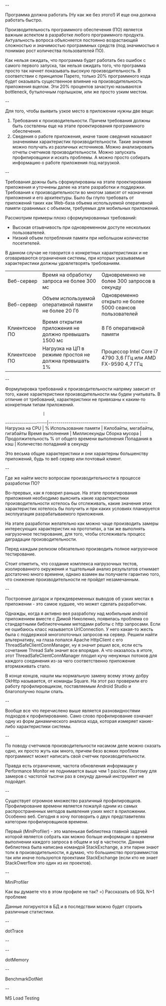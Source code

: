 -- 

Программа должна работать (Ну как же без этого!) И еще она должна работать быстро.

Производительность программного обеспечения (ПО) является важным аспектом в разработке любого программного продукта. Актуальность вопроса объясняется постоянно возрастающей сложностью и значимостью программных средств (под значимостью я понимаю рост количества пользователей ПО).

Как нельзя ожидать, что программа будет работать без ошибок с самого первого запуска, так нельзя ожидать того, что программа просто так начнет показывать высокую производительность. 
В соответствии с принципом Парето, только 20% программного кода будет оказывать существенное влияние на производительность приложения вцелом. Эти 20% процентов зачастую называются bottleneck, бутылочным горлышком, или же просто узким местом.

--

Для того, чтобы выявить узкое место в приложении нужны две вещи:
1) Требования к производительности. Причем требования должны быть соствлены еще на этапе проектирования программного обеспечения.
2) Сведения о работе приложения, иначе такие сведения называют значениями характеристик производительности. Такие значения можно получать из различных источников. Можно анализировать отчеты счетчиков производительности. Можно запускать профилировщики и искать проблемы. А можно просто собирать информацию о работе приложения под нагрузкой.

--

Требования дожны быть сформулированы на этапе проектирования приложения и уточнены далее на этапе разработки и поддержки.
Требования к производительности во многом зависят от назначения приложения и его архитектуры. Было бы глупо требовать от приложений таких как Web-база объема используемой оперативной памяти сравнимых с объемом, требуемых для мобильных приложений.

Рассмотрим примеры плохо сформулированных требований:
* Высокая отзывчивость при одновременном доступе нескольких пользователей.
* Низкий объем потребления памяти при небольшом количестве посетителей.

В данном случае не говорится о конкретных характеристиках и не оговариваются ограничения системы, при которых указываемые характеристики должны удовлетворять требованиям.

|               |                                                        |              |
|---------------|--------------------------------------------------------|--------------|
| Веб-сервер    | Время на обработку запроса не более 300 мс             | Одновременно не более 300 запросов в секунду
| Веб-сервер    | Объем используемой оперативной памяти не более 20 Гб   | Одновременно открыто не более 5000 сеансов пользователей
| Клиентское ПО | Время открытия приложения не должно превышать 1500 мс  | 8 Гб оперативной памяти
| Клиентское ПО | Нагрузка на ЦП в режиме простоя не должна превышать 1% | Процессор Intel Core i7 4790 3,6 ГГц или AMD FX-9590 4,7 ГГц 

--

Формулировка требований к производительности напряму зависит от того, какие характеристики производительности мы будем учитывать. В отличие от требований, характеристики не привязаны к каким-то конкретным типам приложений.

                     |       
---------------------|--------------------------------------------------
Нагрузка на CPU      | %
Использование памяти | Килобайты, мегабайты, гигабайты
Время выполнения     | Миллисекунды
Сборка мусора        | Продолжительность % от общего времени выполнения
Попадания в кэш      | Количество попаданий в секунду

Это весьма общие характеристики и они характерны большенству приложений, будь то веб сервер или почтовый клиент.

--

Где же найти место вопросам производительности в процессе разработки ПО?

Во-прервых, как я говорил раньше. На этапе проектирования приложения необходимо выяснить какие характеристики производительности хотелось бы отслеживать, какие значения этих характеристик хотелось бы получить и при каких условиях планируется эксплуатация разрабатываемого приложения.

На этапе разработки желательно как можно чаще производить замеры интересующих характеристик на прототипах, а так же выполнять нагрузочное тестирование, для того, чтобы отслеживать процесс деградации производительности.

Перед каждым релизом обязательно производить полное нагрузочное тестирование.

Стоит отметить, что создание комплекса нагрузочных тестов, изолированного окружения и тщательный анализ результатов отнимает достаточно много времени, однако взамен вы получаете гарантию того, что снижение производительности не пройдет незамечанным.

--

Построение догадок и преждевременных выводов об узких местах в приложении - это самое худшее, что может сделать разработчик. 

Однажды, когда я активно вел разработку над мобильным android приложением вместе с Димой Николенко, появилась проблема со стандартными библиотечными методами работы с http запросами. Если не ошибаюсь класс называется UrlConnection. У него какая-то жесть была с поддержкой многопоточных запросов на сервер. Решили найти альтернативу, на глаза попался Apache HttpClient с его ThreadSafeClientConnManager, ну я значит решил все, если есть сочетание Thread Safe значит все впорядке. А что оказалось в итоге, этот ThreadSafeClientConnManager плодил кучу ненужных потоков для каждого соединения из-за чего соответственно приложение втормаживать стало.

В конце концов, нашли мы нормальную замену всему этому добру OkHttp называется, от команды Square. На этот раз проверили его работу профилировщиком, поставляемым Android Studio и благополучно пошли спать.

--

Вообще все что перечислено выше является разновидностями подходов к профилированию. 
Само слово профилирование означает одну из форм динамического анализа кода, которая измеряет какие-либо характеристики системы.

--

По поводу счетчиков производительности насамом деле можно сказать одно, их просто жуть как много, причем безо всяких проблем программист может написать свой счетчик производительности.

Правда есть ограничение, частота обновления информации у Performance Monitor не поднимается выше чем 1 раз/сек. Поэтому для замеров с частотой тысячи раз в секунду данный инструмент не подойдет.

--

Существует огромное множество различный профилировщков. Профилирование времени является пожалуй одним из самых распространенных методов выявления узких мест в приложении. Особенно веб. Сегодня я хочу поговорить о двух представителях категории профилировщиков времени. 

Первый (MiniProfiler) - это маленькая библиотека главной задачей которой является собрать как можно больше информации о времени выполнении каждого запроса в общем и sql в частности. Данная библиотека была написана командой StackExchange, а эти парни знают толк в производительности, я думаю, что большинство программистов так или иначе пользуются проектами StackExchange (если кто не знает StackOwerflow это один из их проектов).

--

MiniProfiler

Как вы думаете что в этом профиле не так? =)
Рассказать об SQL N+1 проблеме

Данные логируются в БД и в последствии можно будет строить различные статистики.

--

dotTrace

--

--

dotMemory

--

BenchmarkDotNet

--

MS Load Testing
